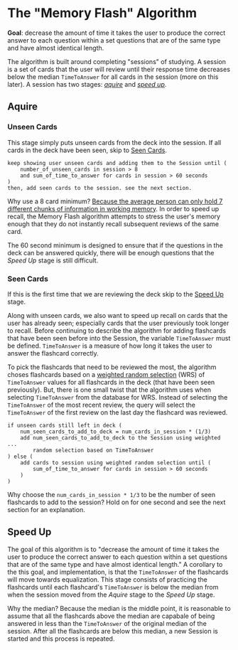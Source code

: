 # The "Memory Flash" Algorithm

**Goal**: decrease the amount of time it takes the user to produce the correct answer to each question within a set questions that are of the same type and have almost identical length.

The algorithm is built around completing "sessions" of studying. A session is a set of cards that the user will review until their response time decreases below the median `TimeToAnswer` for all cards in the session (more on this later). A session has two stages: [*aquire*](#aquire) and [*speed up*](#speed-up).

## Aquire

### Unseen Cards

This stage simply puts unseen cards from the deck into the session. If all cards in the deck have been seen, skip to [Seen Cards](#seen-cards).
	
	keep showing user unseen cards and adding them to the Session until (
		number_of_unseen_cards in session > 8 
		and sum_of_time_to_answer for cards in session > 60 seconds
	)
	then, add seen cards to the session. see the next section.

Why use a 8 card minimum? [Because the average person can only hold 7 different chunks of information in working memory](https://en.wikipedia.org/wiki/Working_memory#Capacity). In order to speed up recall, the Memory Flash algorithm attempts to stress the user's memory enough that they do not instantly recall subsequent reviews of the same card. 

The 60 second minimum is designed to ensure that if the questions in the deck can be answered quickly, there will be enough questions that the *Speed Up* stage is still difficult.

### Seen Cards

If this is the first time that we are reviewing the deck skip to the [Speed Up](#speed-up) stage.

Along with unseen cards, we also want to speed up recall on cards that the user has already seen; especially cards that the user previously took longer to recall. Before continuing to describe the algorithm for adding flashcards that have been seen before into the Session, the variable `TimeToAnswer` must be defined. `TimeToAnswer` is a measure of how long it takes the user to answer the flashcard correctly.

To pick the flashcards that need to be reviewed the most, the algorithm choses flashcards based on a [weighted random selection](http://peterkellyonline.blogspot.com/2012/02/weighted-random-selection-in-php.html) (WRS) of `TimeToAnswer` values for all flashcards in the deck (that have been seen previously). But, there is one small twist that the algorithm uses when selecting `TimeToAnswer` from the database for WRS. Instead of selecting the `TimeToAnswer` of the most recent review, the query will select the `TimeToAnswer` of the first review on the last day the flashcard was reviewed.

```
if unseen cards still left in deck (
	num_seen_cards_to_add_to_deck = num_cards_in_session * (1/3)
	add num_seen_cards_to_add_to_deck to the Session using weighted ...
		random selection based on TimeToAnswer
) else (
	add cards to session using weighted random selection until (
		sum_of_time_to_answer for cards in session > 60 seconds
	)
)
```

Why choose the `num_cards_in_session * 1/3` to be the number of seen flashcards to add to the session? Hold on for one second and see the next section for an explanation.

## Speed Up

The goal of this algorithm is to "decrease the amount of time it takes the user to produce the correct answer to each question within a set questions that are of the same type and have almost identical length." A corollary to the this goal, and implementation, is that the `TimeToAnswer` of the flashcards will move towards equalization. This stage consists of practicing the flashcards until each flashcard's `TimeToAnswer` is below the median from when the session moved from the *Aquire* stage to the *Speed Up* stage. 

Why the median? Because the median is the middle point, it is reasonable to assume that all the flashcards above the median are capabale of being answered  in less than the `TimeToAnswer` of the original median of the session. After all the flashcards are below this median, a new Session is started and this process is repeated.